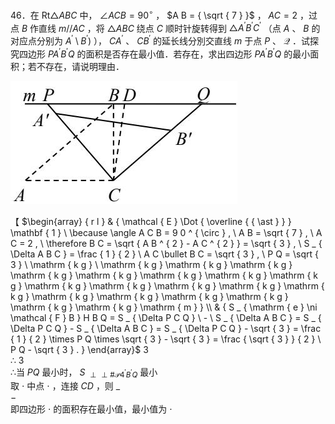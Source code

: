 46．在 $\mathrm { R t } \triangle A B C$ 中， $\angle A C B = 9 0 ^ { \circ }$ ， $A B = { \sqrt { 7 } }$ ， $A C { = } 2$ ，过点 $B$ 作直线 $m / / A C$ ，将 $\triangle A B C$ 绕点 $C$ 顺时针旋转得到 $\triangle A ^ { \prime } B ^ { \prime } C ^ { \prime }$ （点 $A$ 、 $B$ 的对应点分别为 $A ^ { \prime } \setminus B ^ { \prime } )$ ）， $C A ^ { \prime }$ 、 $C B ^ { \prime }$ 的延长线分別交直线 $m$ 于点 $P$ 、 $\mathcal { Q }$ ．试探究四边形 $P A ^ { \prime } B ^ { \prime } Q$ 的面积是否存在最小值．若存在，求出四边形 $P A ^ { \prime } B ^ { \prime } Q$ 的最小面积；若不存在，请说明理由．

![](<../../qs_image_DB/专题2-3_八种隐圆类最值问题，圆来如此简单（解析版）/129c515001bdcb3f51f6fd4d1b5af136b63321ac46f96788a9b48a514287757d.jpg>)

【 $\begin{array} { r l } & { \mathcal { E } \Dot { \overline { { \ast } } } \mathbf { 1 } \ \because \angle A C B = 9 0 ^ { \circ } , \ A B = \sqrt { 7 } , \ A C = 2 , \ \therefore B C = \sqrt { A B ^ { 2 } - A C ^ { 2 } } = \sqrt { 3 } , \ S _ { \Delta A B C } = \frac { 1 } { 2 } \ A C \bullet B C = \sqrt { 3 } , \ P Q = \sqrt { 3 } \ \mathrm { k g } \ \mathrm { k g } \mathrm { k g } \mathrm { k g } \mathrm { k g } \mathrm { k g } \mathrm { k g } \mathrm { k g } \mathrm { k g } \mathrm { k g } \mathrm { k g } \mathrm { k g } \mathrm { k g } \mathrm { k g } \mathrm { k g } \mathrm { k g } \mathrm { k g } \mathrm { k g } \mathrm { k g } \mathrm { k g } \mathrm { m } } \\ & { S _ { \mathrm { e } \ni \mathcal { F } B  } H B Q = S _ { \Delta P C Q } \ - \ S _ { \Delta A B C } = S _ { \Delta P C Q } - S _ { \Delta A B C } = S _ { \Delta P C Q } - \sqrt { 3 } = \frac { 1 } { 2 } \times P Q \times \sqrt { 3 } - \sqrt { 3 } = \frac { \sqrt { 3 } } { 2 } \ P Q - \sqrt { 3 } . } \end{array}$ 3  
∴ 3  
∴当 $P Q$ 最小时， $\textit { S } _ { \perp \perp \# \mathcal { P } 4 ^ { \prime } B ^ { \prime } Q }$ 最小  
取 $\cdot$ 中点 $\cdot$ ，连接 $C D$ ，则 $\_$   
$-$   
即四边形 $\cdot$ 的面积存在最小值，最小值为 $\cdot$
